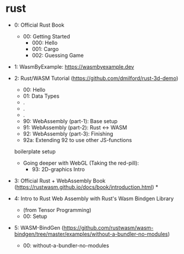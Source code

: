 # rust
* 0: Official Rust Book
    * 00: Getting Started
        * 000: Hello
        * 001: Cargo
        * 002: Guessing Game

* 1: WasmByExample: https://wasmbyexample.dev

* 2: Rust/WASM Tutorial (https://github.com/dmilford/rust-3d-demo)
    * 00: Hello
    * 01: Data Types
    *   .
    *   .
    *   .
    * 90: WebAssembly (part-1):  Base setup
    * 91: WebAssembly (part-2):  Rust <-> WASM
    * 92: WebAssembly (part-3):  Finishing  
    * 92a: Extending 92 to use other JS-functions
    
    
    boilerplate setup
    * Going deeper with WebGL (Taking the red-pill):
        * 93: 2D-graphics Intro

* 3: Official Rust + WebAssembly Book (https://rustwasm.github.io/docs/book/introduction.html)
    * 

* 4: Intro to Rust Web Assembly with Rust's Wasm Bindgen Library 
    * (from Tensor Programming)
    * 00: Setup

* 5: WASM-BindGen (https://github.com/rustwasm/wasm-bindgen/tree/master/examples/without-a-bundler-no-modules)
    * 00: without-a-bundler-no-modules 

